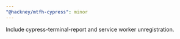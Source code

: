 ```yaml
---
"@hackney/mtfh-cypress": minor
---
```


Include cypress-terminal-report and service worker unregistration.
